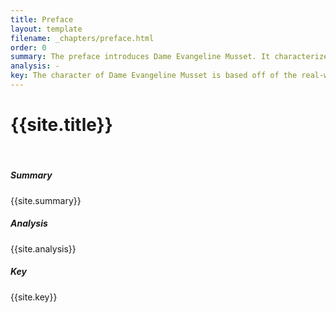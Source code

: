 ```yaml
---
title: Preface
layout: template
filename: _chapters/preface.html
order: 0
summary: The preface introduces Dame Evangeline Musset. It characterizes her as a lesbian, possibly transgender, who is bold and has quite the sexual prowess. The novel also makes clear that while she is a lesbian she does not hate men, being more surprised than happy upon the discovery of the practice of castration. Musset is also quite masculine as she is described as "...developed in the Womb of her most gentle Mother to be a Boy... she came forth an Inch or so less than this...". 
analysis: -
key: The character of Dame Evangeline Musset is based off of the real-world person of Natalie Clifford Barney. She was 
---
```


<h1>{{site.title}}</h1>
<br>
<div class="container">
      <div class="card">
          <div class="card-body">
                <h5 class="card-title">Summary</h5>
                <p class="card-text"> {{site.summary}} </p>
          </div>
      </div>
      <div class="card">
          <div class="card-body">
                <h5 class="card-title">Analysis</h5>
                <p class="card-text"> {{site.analysis}} </p>
          </div>
      </div>
      <div class="card">
          <div class="card-body">
                <h5 class="card-title">Key</h5>
                <p class="card-text"> {{site.key}} </p>
          </div>
      </div>
</div>